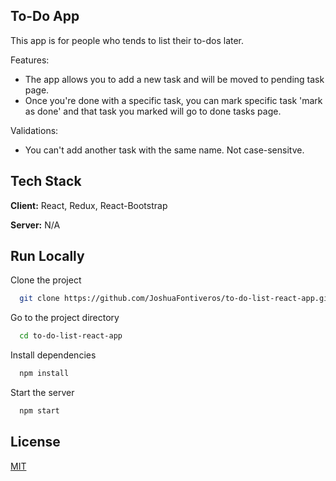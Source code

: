 ## To-Do App

This app is for people who tends to list their to-dos later. 

Features:

* The app allows you to add a new task and will be moved to pending task page.
* Once you're done with a specific task, you can mark specific task 'mark as done' and that task you marked will go to done tasks page.

Validations:

* You can't add another task with the same name. Not case-sensitve.

## Tech Stack

**Client:** React, Redux, React-Bootstrap

**Server:** N/A


## Run Locally

Clone the project

```bash
  git clone https://github.com/JoshuaFontiveros/to-do-list-react-app.git
```

Go to the project directory

```bash
  cd to-do-list-react-app
```

Install dependencies

```bash
  npm install
```

Start the server

```bash
  npm start
```

## License

[MIT](https://choosealicense.com/licenses/mit/)



